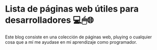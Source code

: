 # Lista de páginas web útiles para desarrolladores 💻🖱🌐

Este blog consiste en una colección de páginas web, pluying o cualquier cosa que a mí me ayudase en mi aprendizaje como programador.
